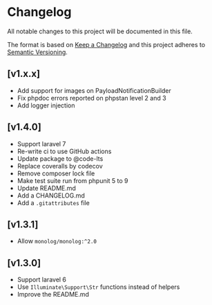 # Changelog
All notable changes to this project will be documented in this file.

The format is based on [Keep a Changelog](http://keepachangelog.com/en/1.0.0/)
and this project adheres to [Semantic Versioning](http://semver.org/spec/v2.0.0.html).

## [v1.x.x]

- Add support for images on PayloadNotificationBuilder
- Fix phpdoc errors reported on phpstan level 2 and 3
- Add logger injection

## [v1.4.0]

- Support laravel 7
- Re-write ci to use GitHub actions
- Update package to @code-lts
- Replace coveralls by codecov
- Remove composer lock file
- Make test suite run from phpunit 5 to 9
- Update README.md
- Add a CHANGELOG.md
- Add a `.gitattributes` file

## [v1.3.1]

- Allow `monolog/monolog:^2.0`

## [v1.3.0]

- Support laravel 6
- Use `Illuminate\Support\Str` functions instead of helpers
- Improve the README.md
